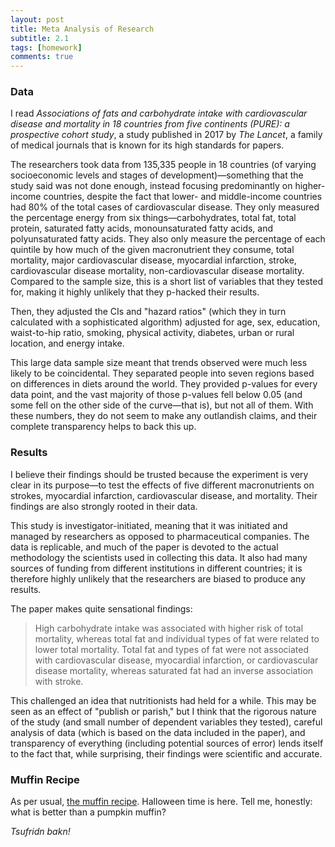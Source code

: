 ```yaml
---
layout: post
title: Meta Analysis of Research
subtitle: 2.1
tags: [homework]
comments: true
---
```


### Data

I read _Associations of fats and carbohydrate intake with cardiovascular disease and mortality in 18 countries from five continents (PURE): a prospective cohort study_, a study published in 2017 by _The Lancet_, a family of medical journals that is known for its high standards for papers.

The researchers took data from 135,335 people in 18 countries (of varying socioeconomic levels and stages of development)—something that the study said was not done enough, instead focusing predominantly on higher-income countries, despite the fact that lower- and middle-income countries had 80% of the total cases of cardiovascular disease. They only measured the percentage energy from six things—carbohydrates, total fat, total protein, saturated fatty acids, monounsaturated fatty acids, and polyunsaturated fatty acids. They also only measure the percentage of each quintile by how much of the given macronutrient they consume, total mortality, major cardiovascular disease, myocardial infarction, stroke, cardiovascular disease mortality, non-cardiovascular disease mortality. Compared to the sample size, this is a short list of variables that they tested for, making it highly unlikely that they p-hacked their results.

Then, they adjusted the CIs and "hazard ratios" (which they in turn calculated with a sophisticated algorithm) adjusted for age, sex, education, waist-to-hip ratio, smoking, physical activity, diabetes, urban or rural location, and energy intake.

This large data sample size meant that trends observed were much less likely to be coincidental. They separated people into seven regions based on differences in diets around the world. They provided p-values for every data point, and the vast majority of those p-values fell below 0.05 (and some fell on the other side of the curve—that is), but not all of them. With these numbers, they do not seem to make any outlandish claims, and their complete transparency helps to back this up.

### Results

I believe their findings should be trusted because the experiment is very clear in its purpose—to test the effects of five different macronutrients on strokes, myocardial infarction, cardiovascular disease, and mortality. Their findings are also strongly rooted in their data.

This study is investigator-initiated, meaning that it was initiated and managed by researchers as opposed to pharmaceutical companies. The data is replicable, and much of the paper is devoted to the actual methodology the scientists used in collecting this data. It also had many sources of funding from different institutions in different countries; it is therefore highly unlikely that the researchers are biased to produce any results.

The paper makes quite sensational findings:

> High carbohydrate intake was associated with higher risk of total mortality, whereas total fat and individual types of fat were related to lower total mortality. Total fat and types of fat were not associated with cardiovascular disease, myocardial infarction, or cardiovascular disease mortality, whereas saturated fat had an inverse association with stroke.

This challenged an idea that nutritionists had held for a while. This may be seen as an effect of "publish or parish," but I think that the rigorous nature of the study (and small number of dependent variables they tested), careful analysis of data (which is based on the data included in the paper), and transparency of everything (including potential sources of error) lends itself to the fact that, while surprising, their findings were scientific and accurate.

### Muffin Recipe

As per usual, [the muffin recipe](https://lovelylittlekitchen.com/best-ever-pumpkin-muffins/). Halloween time is here. Tell me, honestly: what is better than a pumpkin muffin?

_Tsufridn bakn!_